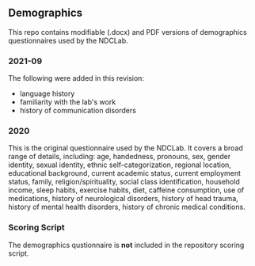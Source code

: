 ## Demographics

This repo contains modifiable (.docx) and PDF versions of demographics questionnaires used by the NDCLab.

### 2021-09
The following were added in this revision:
- language history
- familiarity with the lab's work
- history of communication disorders

### 2020
This is the original questionnaire used by the NDCLab.  It covers a broad range of details, including: age, handedness, pronouns, sex, gender identity, sexual identity, ethnic self-categorization, regional location, educational background, current academic status, current employment status, family, religion/spirituality, social class identification, household income, sleep habits, exercise habits, diet, caffeine consumption, use of medications, history of neurological disorders, history of head trauma, history of mental health disorders, history of chronic medical conditions.

### Scoring Script
The demographics qustionnaire is **not** included in the repository scoring script.